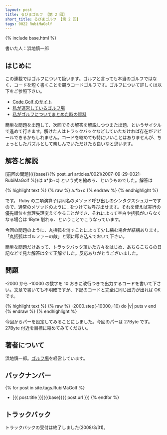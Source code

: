 ```yaml
---
layout: post
title: るびまゴルフ 【第 2 回】
short_title: るびまゴルフ 【第 2 回】
tags: 0022 RubiMaGolf
---
```

{% include base.html %}


書いた人：浜地慎一郎

## はじめに

この連載ではゴルフについて扱います。ゴルフと言っても本当のゴルフではなく、コードを短く書くことを競うコードゴルフです。ゴルフについて詳しくは以下をご参照下さい。

* [Code Golf のサイト](http://codegolf.com/)
* [私が運営しているゴルフ場](http://golf.shinh.org/)
* [私がゴルフについてまとめた時の資料](http://shinh.skr.jp/dat_dir/golf_prosym.pdf)


簡単な問題を出題して、次回でその解答を解説しつつまた出題、というサイクルで進めて行きます。解けた人はトラックバックなどしていただければ存在がアピールできるかもしれません。コードを縮めても特にいいことはありませんが、ちょっとしたパズルとして楽しんでいただけたら良いなと思います。

## 解答と解説

[前回の問題]({{base}}{% post_url articles/0021/2007-09-29-0021-RubiMaGolf %})は a*(b+c) という式を縮めろ、というものでした。解答は

{% highlight text %}
{% raw %}
a.*b+c
{% endraw %}
{% endhighlight %}


です。 Ruby の二項演算子は同名のメソッド呼び出しのシンタクスシュガーですので、通常のメソッドのように . をつけても呼び出せます。それを使えば実行の優先順位を無理矢理変えてやることができ、それによって空白や括弧がいらなくなる場合は 1Byte 削れる、ということでこうなっています。

今回の問題のように、丸括弧を消すことによって少し縮む場合が結構あります。「丸括弧はゴルファーの敵」と頭に叩き込んでおいて下さい。

簡単な問題だけあって、トラックバック頂いた方々をはじめ、あちらこちらの日記などで見た解答は全て正解でした。反応ありがとうございました。

## 問題

-2000 から -10000 の数字を 10 おきに改行つきで出力するコードを書いて下さい。文章で書いても不明確ですが、下記のコードと完全に同じ出力が出れば OK です。

{% highlight text %}
{% raw %}
-2000.step(-10000,-10) do |v|
  puts v
end
{% endraw %}
{% endhighlight %}


今回からパーを設定してみることにしました。今回のパーは 27Byte です。 27Byte 付近を目標に縮めてみてください。

## 著者について

浜地慎一郎。[ゴルフ場](http://golf.shinh.org/)を経営しています。

## バックナンバー

{% for post in site.tags.RubiMaGolf %}
  - [{{ post.title }}]({{base}}{{ post.url }})
{% endfor %}

## トラックバック

トラックバックの受付は終了しました(2008/3/31)。


